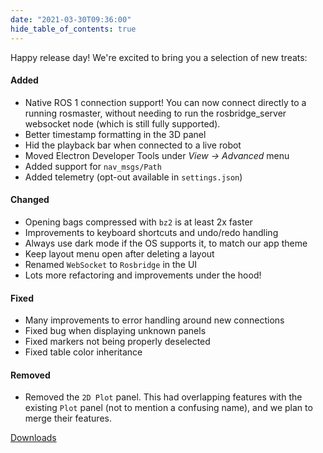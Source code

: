 ```yaml
---
date: "2021-03-30T09:36:00"
hide_table_of_contents: true
---
```

Happy release day! We're excited to bring you a selection of new treats:

#### Added

- Native ROS 1 connection support! You can now connect directly to a running rosmaster, without needing to run the rosbridge_server websocket node (which is still fully supported).
- Better timestamp formatting in the 3D panel
- Hid the playback bar when connected to a live robot
- Moved Electron Developer Tools under _View -> Advanced_ menu
- Added support for `nav_msgs/Path`
- Added telemetry (opt-out available in `settings.json`)

#### Changed

- Opening bags compressed with `bz2` is at least 2x faster
- Improvements to keyboard shortcuts and undo/redo handling
- Always use dark mode if the OS supports it, to match our app theme
- Keep layout menu open after deleting a layout
- Renamed `WebSocket` to `Rosbridge` in the UI
- Lots more refactoring and improvements under the hood!

#### Fixed

- Many improvements to error handling around new connections
- Fixed bug when displaying unknown panels
- Fixed markers not being properly deselected
- Fixed table color inheritance

#### Removed

- Removed the `2D Plot` panel. This had overlapping features with the existing `Plot` panel (not to mention a confusing name), and we plan to merge their features.

<!-- truncate -->
[Downloads](https://github.com/foxglove/studio/releases/tag/v0.3.0)
